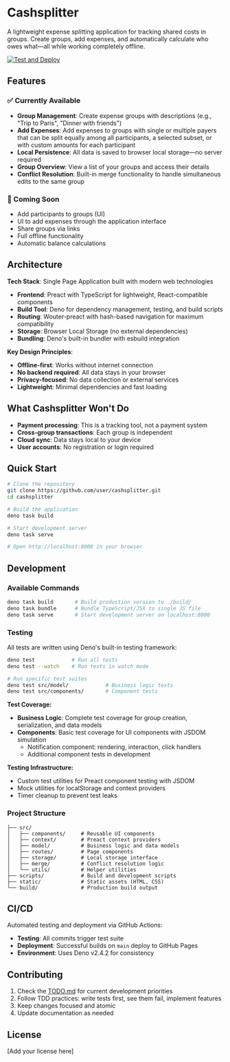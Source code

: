 # Cashsplitter

A lightweight expense splitting application for tracking shared costs in groups.
Create groups, add expenses, and automatically calculate who owes what—all while
working completely offline.

[![Test and Deploy](https://github.com/user/cashsplitter/actions/workflows/test-and-deploy.yml/badge.svg)](https://github.com/user/cashsplitter/actions/workflows/test-and-deploy.yml)

## Features

### ✅ Currently Available

- **Group Management**: Create expense groups with descriptions (e.g., "Trip to
  Paris", "Dinner with friends")
- **Add Expenses**: Add expenses to groups with single or multiple payers that
  can be split equally among all participants, a selected subset, or with custom
  amounts for each participant
- **Local Persistence**: All data is saved to browser local storage—no server
  required
- **Group Overview**: View a list of your groups and access their details
- **Conflict Resolution**: Built-in merge functionality to handle simultaneous
  edits to the same group

### 🚧 Coming Soon

- Add participants to groups (UI)
- UI to add expenses through the application interface
- Share groups via links
- Full offline functionality
- Automatic balance calculations

## Architecture

**Tech Stack**: Single Page Application built with modern web technologies

- **Frontend**: Preact with TypeScript for lightweight, React-compatible
  components
- **Build Tool**: Deno for dependency management, testing, and build scripts
- **Routing**: Wouter-preact with hash-based navigation for maximum
  compatibility
- **Storage**: Browser Local Storage (no external dependencies)
- **Bundling**: Deno's built-in bundler with esbuild integration

**Key Design Principles**:

- **Offline-first**: Works without internet connection
- **No backend required**: All data stays in your browser
- **Privacy-focused**: No data collection or external services
- **Lightweight**: Minimal dependencies and fast loading

## What Cashsplitter Won't Do

- **Payment processing**: This is a tracking tool, not a payment system
- **Cross-group transactions**: Each group is independent
- **Cloud sync**: Data stays local to your device
- **User accounts**: No registration or login required

## Quick Start

```bash
# Clone the repository
git clone https://github.com/user/cashsplitter.git
cd cashsplitter

# Build the application
deno task build

# Start development server
deno task serve

# Open http://localhost:8000 in your browser
```

## Development

### Available Commands

```bash
deno task build       # Build production version to ./build/
deno task bundle      # Bundle TypeScript/JSX to single JS file
deno task serve       # Start development server on localhost:8000
```

### Testing

All tests are written using Deno's built-in testing framework:

```bash
deno test            # Run all tests
deno test --watch    # Run tests in watch mode

# Run specific test suites
deno test src/model/            # Business logic tests
deno test src/components/       # Component tests
```

**Test Coverage:**

- **Business Logic**: Complete test coverage for group creation, serialization,
  and data models
- **Components**: Basic test coverage for UI components with JSDOM simulation
  - Notification component: rendering, interaction, click handlers
  - Additional component tests in development

**Testing Infrastructure:**

- Custom test utilities for Preact component testing with JSDOM
- Mock utilities for localStorage and context providers
- Timer cleanup to prevent test leaks

### Project Structure

```
├── src/
│   ├── components/     # Reusable UI components
│   ├── context/        # Preact context providers
│   ├── model/          # Business logic and data models
│   ├── routes/         # Page components
│   ├── storage/        # Local storage interface
│   ├── merge/          # Conflict resolution logic
│   └── utils/          # Helper utilities
├── scripts/            # Build and development scripts
├── static/             # Static assets (HTML, CSS)
└── build/              # Production build output
```

## CI/CD

Automated testing and deployment via GitHub Actions:

- **Testing**: All commits trigger test suite
- **Deployment**: Successful builds on `main` deploy to GitHub Pages
- **Environment**: Uses Deno v2.4.2 for consistency

## Contributing

1. Check the [TODO.md](./TODO.md) for current development priorities
2. Follow TDD practices: write tests first, see them fail, implement features
3. Keep changes focused and atomic
4. Update documentation as needed

## License

[Add your license here]
